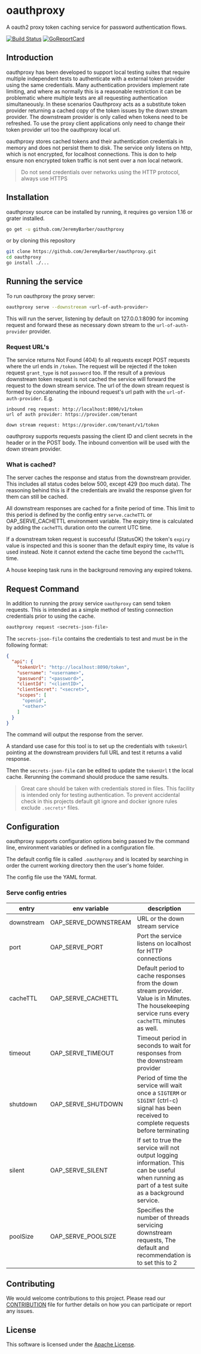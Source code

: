 # oauthproxy

A oauth2 proxy token caching service for password authentication flows.

[![Build Status](https://circleci.com/gh/JeremyBarber/oauthproxy.svg?style=svg)](https://github.com/JeremyBarber/oauthproxy)
[![GoReportCard](https://goreportcard.com/badge/github.com/JeremyBarber/oauthproxy?test=0)](https://goreportcard.com/report/github.com/JeremyBarber/oauthproxy)

## Introduction

oauthproxy has been developed to support local testing suites that require multiple independent tests to authenticate with a external token provider using the same credentials.   Many authentication providers implement rate limiting, and where as normally this is a reasonable restriction it can be problematic where multiple tests are all requesting authentication simultaneously.   In these scenarios Oauthproxy acts as a substitute token provider returning a cached copy of the token issues by the down stream provider.   The downstream provider is only called when tokens need to be refreshed.   To use the proxy client applications only need to change their token provider url too the oauthproxy local url. 

oauthproxy stores cached tokens and their authentication credentials in memory and does not persist them to disk.   The service only listens on http, which is not encrypted, for localhost connections.   This is don to help ensure non encrypted token traffic is not sent over a non local network.

> Do not send credentials over networks using the HTTP protocol, always use HTTPS

## Installation

oauthproxy source can be installed by running, it requires go version 1.16 or grater installed.

```sh
go get -u github.com/JeremyBarber/oauthproxy
```

or by cloning this repository

```sh
git clone https://github.com/JeremyBarber/oauthproxy.git
cd oauthproxy
go install ./...
```

## Running the service

To run oauthproxy the proxy server:

```sh
oauthproxy serve --downstreeam <url-of-auth-provider>
```

This will run the server, listening by default on 127.0.0.1:8090 for incoming request and forward these as necessary down stream to the `url-of-auth-provider` provider.

### Request URL's

The service returns Not Found (404) fo all requests except POST requests where the url ends in `/token`.  The request will be rejected if the token request `grant_type` is not `password` too.  If the result of a previous downstream token request is not cached the service will forward the request to the down stream service.   The url of the down stream request is formed by concatenating the inbound request's url path with the `url-of-auth-provider`.  E.g.

```
inbound req request: http://localhost:8090/v1/token
url of auth provider: https://provider.com/tenant

down stream request: https://provider.com/tenant/v1/token
```

oauthproxy supports requests passing the client ID and client secrets in the header or in the POST body.  The inbound convention will be used with the down stream provider.

### What is cached?

The server caches the response and status from the downstream provider.  This includes all status codes below 500, except 429 (too much data).  The reasoning behind this is if the credentials are invalid the response given for them can still be cached.

All downstream responses are cached for a finite period of time.  This limit to this period is defined by the config entry `serve.cacheTTL` or OAP_SERVE_CACHETTL environment variable.  The expiry time is calculated by adding the `cacheTTL` duration onto the current UTC time. 

If a downstream token request is successful (StatusOK) the token's `expiry` value is inspected and this is sooner than the default expiry time, its value is used instead.   Note it cannot extend the cache time beyond the `cacheTTL` time.

A house keeping task runs in the background removing any expired tokens.

## Request Command
In addition to running the proxy service `oauthproxy` can send token requests.  This is intended as a simple method of testing connection credentials prior to using the cache.

```sh
oauthproxy request <secrets-json-file>
```

The `secrets-json-file` contains the credentials to test and must be in the following format:

```json
{
  "api": {
    "tokenUrl": "http://localhost:8090/token",
    "username": "<username>",
    "password": "<password>",
    "clientId": "<clientID>",
    "clientSecret": "<secret>",
    "scopes": [
      "openid", 
      "<other>"
    ]
  }
}
```

The command will output the response from the server.

A standard use case for this tool is to set up the credentials with `tokenUrl` pointing at the downstream providers full URL and test it returns a valid response.

Then the `secrets-json-file` can be edited to update the `tokenUrl` t the local cache.  Rerunning the command should produce the same results.

>Great care should be taken with credentials stored in files.  This facility is intended only for testing authentication. To prevent accidental check in this projects default git ignore and docker ignore rules exclude `.secrets*` files.

## Configuration

oauthproxy supports configuration options being passed bv the command line, environment variables or defined in a configuration file.

The default config file is called `.oauthproxy` and is located by searching in order the current working directory then the user's home folder.

The config file use the YAML format.

### Serve config entries

|entry|env variable|description|
|-|-|-|
|downstream|OAP_SERVE_DOWNSTREAM|URL or the down stream service|
|port|OAP_SERVE_PORT|Port the service listens on localhost for HTTP connections|
|cacheTTL|OAP_SERVE_CACHETTL|Default period to cache responses from the down stream provider.  Value is in Minutes.  The housekeeping service runs every `cacheTTL` minutes as well.|
|timeout|OAP_SERVE_TIMEOUT|Timeout period in seconds to wait for responses from the downstream provider| 
|shutdown|OAP_SERVE_SHUTDOWN|Period of time the service will wait once a `SIGTERM` or `SIGINT` (ctrl-c) signal has been received to complete requests before terminating|
|silent|OAP_SERVE_SILENT|If set to true the service will not output logging information.  This can be useful when running as part of a test suite as a background service.|
|poolSize|OAP_SERVE_POOLSIZE|Specifies the number of threads servicing downstream requests,   The default and recommendation is to set this to 2|

## Contributing

We would welcome contributions to this project.  Please read our [CONTRIBUTION](https://github.com/JeremyBarber/oauthproxy/blob/master/CONTRIBUTING.md) file for further details on how you can participate or report any issues.

## License

This software is licensed under the [Apache License](http://www.apache.org/licenses/). 










